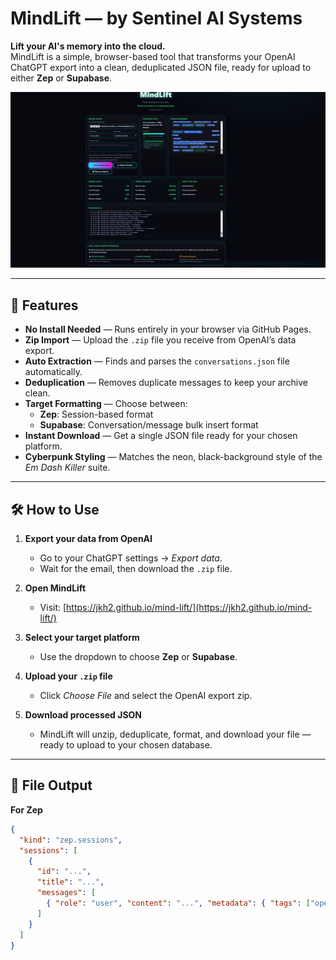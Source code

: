 # MindLift — by Sentinel AI Systems

**Lift your AI's memory into the cloud.**  
MindLift is a simple, browser-based tool that transforms your OpenAI ChatGPT export into a clean, deduplicated JSON file, ready for upload to either **Zep** or **Supabase**.

![MindLift Screenshot](mindlift.jpg) <!-- Optional: Add screenshot file in repo -->

---

## 🚀 Features
- **No Install Needed** — Runs entirely in your browser via GitHub Pages.
- **Zip Import** — Upload the `.zip` file you receive from OpenAI’s data export.
- **Auto Extraction** — Finds and parses the `conversations.json` file automatically.
- **Deduplication** — Removes duplicate messages to keep your archive clean.
- **Target Formatting** — Choose between:
  - **Zep**: Session-based format
  - **Supabase**: Conversation/message bulk insert format
- **Instant Download** — Get a single JSON file ready for your chosen platform.
- **Cyberpunk Styling** — Matches the neon, black-background style of the *Em Dash Killer* suite.

---

## 🛠 How to Use
1. **Export your data from OpenAI**  
   - Go to your ChatGPT settings → *Export data*.  
   - Wait for the email, then download the `.zip` file.

2. **Open MindLift**  
   - Visit: [https://jkh2.github.io/mind-lift/](https://jkh2.github.io/mind-lift/)  
  

3. **Select your target platform**  
   - Use the dropdown to choose **Zep** or **Supabase**.

4. **Upload your `.zip` file**  
   - Click *Choose File* and select the OpenAI export zip.

5. **Download processed JSON**  
   - MindLift will unzip, deduplicate, format, and download your file — ready to upload to your chosen database.

---

## 📂 File Output

**For Zep**
```json
{
  "kind": "zep.sessions",
  "sessions": [
    {
      "id": "...",
      "title": "...",
      "messages": [
        { "role": "user", "content": "...", "metadata": { "tags": ["openai-export"] } }
      ]
    }
  ]
}

